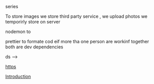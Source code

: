 <!-- Chai - aur - backend -->series

To store images we store third party service , we upload photos we temporirly store on server 

nodemon to 

prettier  to formate cod eif more tha one person are workinf together  
both are dev dependencies 

ds -->

[https](https://chatgpt.com/share/68418dd5-e980-8013-bbfc-395b0d663f56)

[Introduction](https://chatgpt.com/share/6842aeb8-1f80-8008-87cf-2d2a8cf31518)

